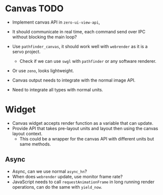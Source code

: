 # Canvas TODO

- Implement canvas API in `zero-ui-view-api`, 
- It should communicate in real time, each command send over IPC without blocking the main loop?

- Use `pathfinder_canvas`, it should work well with `webrender` as it is a servo project.
    - Check if we can use `swgl` with `pathfinder` or any software renderer.
- Or use `zeno`, looks lightweight.

- Canvas output needs to integrate with the normal image API.

- Need to integrate all types with normal units.

# Widget

- Canvas widget accepts render function as a variable that can update.
- Provide API that takes pre-layout units and layout then using the canvas layout context.
    - This could be a wrapper for the canvas API with different units but same methods.

## Async

- Async, can we use normal `async_hn`?
- When does `webrender` update, use monitor frame rate?
- JavaScript needs to call `requestAnimationFrame` in long running render operations, can do the same with `yield_now`.